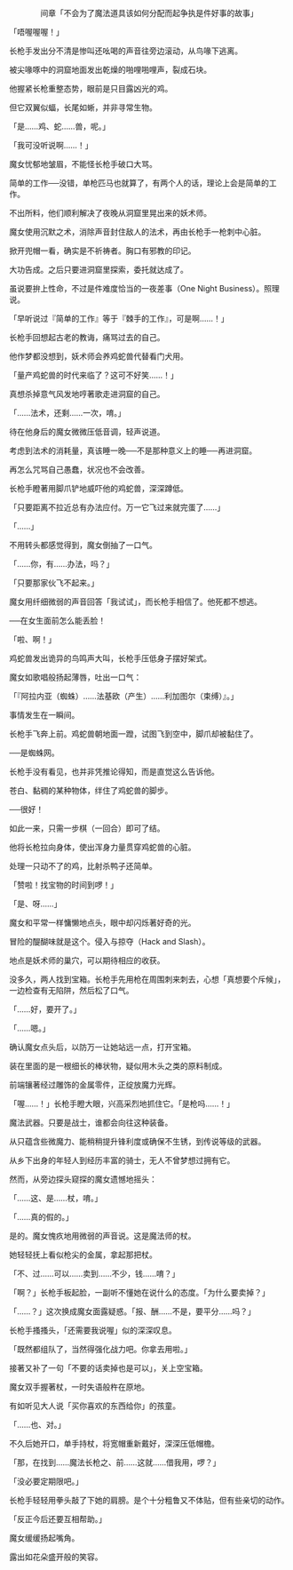 <p align="center">间章「不会为了魔法道具该如何分配而起争执是件好事的故事」</p>

「唔喔喔喔！」

长枪手发出分不清是惨叫还吆喝的声音往旁边滚动，从鸟喙下逃离。

被尖喙啄中的洞窟地面发出乾燥的啪哩啪哩声，裂成石块。

他握紧长枪重整态势，眼前是只目露凶光的鸡。

但它双翼似蝠，长尾如蜥，并非寻常生物。

「是……鸡、蛇……兽，呢。」

「我可没听说啊……！」

魔女忧郁地皱眉，不能怪长枪手破口大骂。

简单的工作──没错，单枪匹马也就算了，有两个人的话，理论上会是简单的工作。

不出所料，他们顺利解决了夜晚从洞窟里晃出来的妖术师。

魔女使用沉默之术，消除声音封住敌人的法术，再由长枪手一枪刺中心脏。

掀开兜帽一看，确实是不祈祷者。胸口有邪教的印记。

大功告成。之后只要进洞窟里探索，委托就达成了。

虽说要拚上性命，不过是件难度恰当的一夜差事（One Night Business）。照理说。

「早听说过『简单的工作』等于『棘手的工作』，可是啊……！」

长枪手回想起古老的教诲，痛骂过去的自己。

他作梦都没想到，妖术师会养鸡蛇兽代替看门犬用。

「量产鸡蛇兽的时代来临了？这可不好笑……！」

真想杀掉意气风发地哼著歌走进洞窟的自己。

「……法术，还剩……一次，唷。」

待在他身后的魔女微微压低音调，轻声说道。

考虑到法术的消耗量，真该睡一晚──不是那种意义上的睡──再进洞窟。

再怎么咒骂自己愚蠢，状况也不会改善。

长枪手瞪著用脚爪铲地威吓他的鸡蛇兽，深深蹲低。

「只要距离不拉近总有办法应付。万一它飞过来就完蛋了……」

「……」

不用转头都感觉得到，魔女倒抽了一口气。

「……你，有……办法，吗？」

「只要那家伙飞不起来。」

魔女用纤细微弱的声音回答「我试试」，而长枪手相信了。他死都不想逃。

──在女生面前怎么能丢脸！

「啦、啊！」

鸡蛇兽发出诡异的鸟鸣声大叫，长枪手压低身子摆好架式。

魔女如歌唱般扬起薄唇，吐出一口气：

「『阿拉内亚（蜘蛛）……法基欧（产生）……利加图尔（束缚）』。」

事情发生在一瞬间。

长枪手飞奔上前。鸡蛇兽朝地面一蹬，试图飞到空中，脚爪却被黏住了。

──是蜘蛛网。

长枪手没有看见，也并非凭推论得知，而是直觉这么告诉他。

苍白、黏稠的某种物体，绊住了鸡蛇兽的脚步。

──很好！

如此一来，只需一步棋（一回合）即可了结。

他将长枪拉向身体，使出浑身力量贯穿鸡蛇兽的心脏。

处理一只动不了的鸡，比射杀鸭子还简单。

「赞啦！找宝物的时间到啰！」

「是、呀……」

魔女和平常一样慵懒地点头，眼中却闪烁著好奇的光。

冒险的醍醐味就是这个。侵入与掠夺（Hack and Slash）。

地点是妖术师的巢穴，可以期待相应的收获。

没多久，两人找到宝箱。长枪手先用枪在周围刺来刺去，心想「真想要个斥候」，一边检查有无陷阱，然后松了口气。

「……好，要开了。」

「……嗯。」

确认魔女点头后，以防万一让她站远一点，打开宝箱。

装在里面的是一根细长的棒状物，疑似用木头之类的原料制成。

前端镶著经过雕饰的金属零件，正绽放魔力光辉。

「喔……！」长枪手瞪大眼，兴高采烈地抓住它。「是枪吗……！」

魔法武器。只要是战士，谁都会向往这种装备。

从只蕴含些微魔力、能稍稍提升锋利度或确保不生锈，到传说等级的武器。

从乡下出身的年轻人到经历丰富的骑士，无人不曾梦想过拥有它。

然而，从旁边探头窥探的魔女遗憾地摇头：

「……这、是……杖，唷。」

「……真的假的。」

是的。魔女愧疚地用微弱的声音说。这是魔法师的杖。

她轻轻抚上看似枪尖的金属，拿起那把杖。

「不、过……可以……卖到……不少，钱……唷？」

「啊？」长枪手板起脸，一副听不懂她在说什么的态度。「为什么要卖掉？」

「……？」这次换成魔女面露疑惑。「报、酬……不是，要平分……吗？」

长枪手搔搔头，「还需要我说喔」似的深深叹息。

「既然都组队了，当然得强化战力吧。你拿去用啦。」

接著又补了一句「不要的话卖掉也是可以」，关上空宝箱。

魔女双手握著杖，一时失语般杵在原地。

有如听见大人说「买你喜欢的东西给你」的孩童。

「……也、对。」

不久后她开口，单手持杖，将宽帽重新戴好，深深压低帽檐。

「那，在找到……魔法长枪之、前……这就……借我用，啰？」

「没必要定期限吧。」

长枪手轻轻用拳头敲了下她的肩膀。是个十分粗鲁又不体贴，但有些亲切的动作。

「反正今后还要互相帮助。」

魔女缓缓扬起嘴角。

露出如花朵盛开般的笑容。

